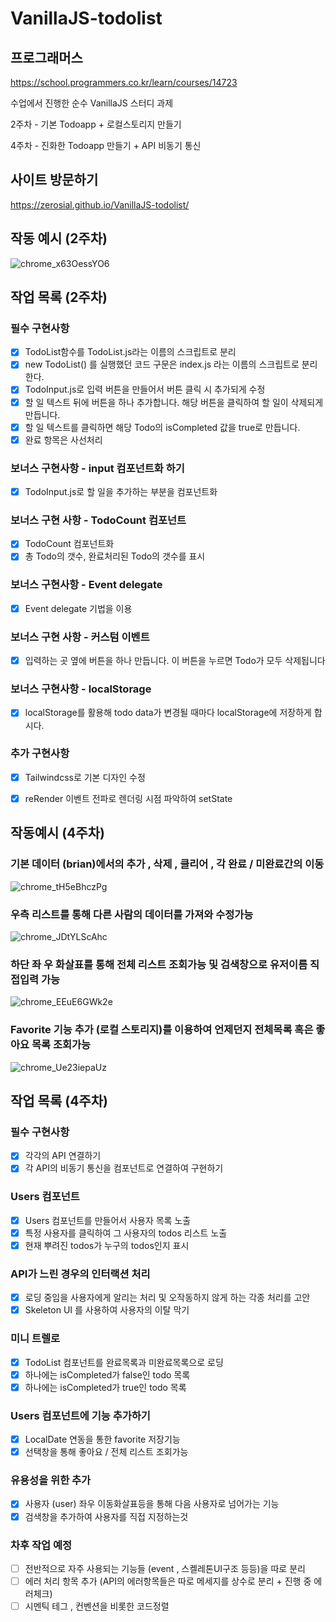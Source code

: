 # VanillaJS-todolist


## 프로그래머스

https://school.programmers.co.kr/learn/courses/14723﻿

수업에서 진행한 순수 VanillaJS 스터디 과제 

2주차 - 기본 Todoapp + 로컬스토리지 만들기

4주차 - 진화한 Todoapp 만들기 + API 비동기 통신




## 사이트 방문하기

https://zerosial.github.io/VanillaJS-todolist/




## 작동 예시 (2주차)

![chrome_x63OessYO6](https://user-images.githubusercontent.com/97251710/192990763-7574123d-0866-4004-b62c-80bffd121a83.gif)




## 작업 목록 (2주차)

### 필수 구현사항

- [x] TodoList함수를 TodoList.js라는 이름의 스크립트로 분리
- [x] new TodoList() 를 실행했던 코드 구문은 index.js 라는 이름의 스크립트로 분리한다.
- [x] TodoInput.js로  입력 버튼을 만들어서 버튼 클릭 시 추가되게 수정
- [x] 할 일 텍스트 뒤에 버튼을 하나 추가합니다. 해당 버튼을 클릭하여 할 일이 삭제되게 만듭니다.
- [x] 할 일 텍스트를 클릭하면 해당 Todo의 isCompleted 값을 true로 만듭니다.
- [x]  완료 항목은 사선처리

### 보너스 구현사항 - input 컴포넌트화 하기

- [x] TodoInput.js로 할 일을 추가하는 부분을 컴포넌트화

### 보너스 구현 사항 - TodoCount 컴포넌트

- [x] TodoCount 컴포넌트화
- [x] 총 Todo의 갯수, 완료처리된 Todo의 갯수를 표시

### 보너스 구현사항 - Event delegate

- [x] Event delegate 기법을 이용

### 보너스 구현 사항 - 커스텀 이벤트

- [x] 입력하는 곳 옆에 버튼을 하나 만듭니다. 이 버튼을 누르면 Todo가 모두 삭제됩니다

### 보너스 구현사항 - localStorage

- [x] localStorage를 활용해 todo data가 변경될 때마다 localStorage에 저장하게 합시다.

### 추가 구현사항

- [x] Tailwindcss로 기본 디자인 수정
- [x] reRender 이벤트 전파로 렌더링 시점 파악하여 setState




## 작동예시 (4주차)

### 기본 데이터 (brian)에서의 추가 , 삭제 , 클리어 , 각 완료 / 미완료간의 이동
![chrome_tH5eBhczPg](https://user-images.githubusercontent.com/97251710/195395645-f4ab6ff2-9e4a-4abd-bb36-69cd44a573dc.gif)

### 우측 리스트를 통해 다른 사람의 데이터를 가져와 수정가능
![chrome_JDtYLScAhc](https://user-images.githubusercontent.com/97251710/195395886-5f8ff992-a391-4b8c-a03f-4346489dabb9.gif)

### 하단 좌 우 화살표를 통해 전체 리스트 조회가능 및 검색창으로 유저이름 직접입력 가능
![chrome_EEuE6GWk2e](https://user-images.githubusercontent.com/97251710/195395983-b469c37c-a969-4595-aa62-69d6c7694bdc.gif)

### Favorite 기능 추가 (로컬 스토리지)를 이용하여 언제던지 전체목록 혹은 좋아요 목록 조회가능
![chrome_Ue23iepaUz](https://user-images.githubusercontent.com/97251710/195396076-4649d167-c778-4115-b70b-f758de7a40a5.gif)




## 작업 목록 (4주차)

### 필수 구현사항
- [x] 각각의 API 연결하기
- [x] 각 API의 비동기 통신을 컴포넌트로 연결하여 구현하기

###  Users 컴포넌트
- [x]  Users 컴포넌트를 만들어서 사용자 목록 노출
- [x]  특정 사용자를 클릭하여 그 사용자의 todos 리스트 노출
- [x]  현재 뿌려진 todos가 누구의 todos인지 표시

### API가 느린 경우의 인터랙션 처리
- [x] 로딩 중임을 사용자에게 알리는 처리 및 오작동하지 않게 하는 각종 처리를 고안
- [x] Skeleton UI 를 사용하여 사용자의 이탈 막기

### 미니 트렐로
- [x]  TodoList 컴포넌트를 완료목록과 미완료목록으로 로딩
- [x]  하나에는 isCompleted가 false인 todo 목록
- [x]  하나에는 isCompleted가 true인 todo 목록

### Users 컴포넌트에 기능 추가하기
- [x]  LocalDate 연동을 통한 favorite 저장기능
- [x]  선택창을 통해 좋아요 / 전체 리스트 조회가능

### 유용성을 위한 추가
- [x]  사용자 (user) 좌우 이동화살표등을 통해 다음 사용자로 넘어가는 기능
- [x]  검색창을 추가하여 사용자를 직접 지정하는것

### 차후 작업 예정
- [ ]  전반적으로 자주 사용되는 기능들 (event , 스켈레톤UI구조 등등)을 따로 분리
- [ ]  에러 처리 항목 추가 (API의 에러항목들은 따로 메세지를 상수로 분리 + 진행 중 에러체크)
- [ ]  시멘틱 테그 , 컨벤션을 비롯한 코드정렬
